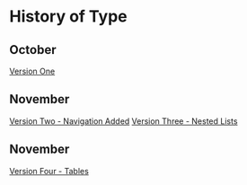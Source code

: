 # History of Type

## October

[Version One](https://ethan-haveron.github.io/history-of-type/history-of-type-1.html)

## November

[Version Two - Navigation Added](https://ethan-haveron.github.io/history-of-type/history-of-type-2.html)
[Version Three - Nested Lists](https://ethan-haveron.github.io/history-of-type/history-of-type-3.html)

## November

[Version Four - Tables](https://ethan-haveron.github.io/history-of-type/table.html)



